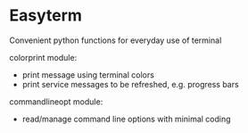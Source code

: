 # Easyterm 
Convenient python functions for everyday use of terminal

colorprint module:
- print message using terminal colors 
- print service messages to be refreshed, e.g. progress bars

commandlineopt module:
- read/manage command line options with minimal coding  



